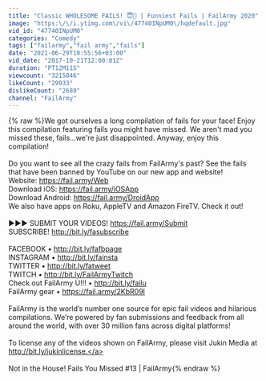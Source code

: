 ```yaml
---
title: "Classic WHOLESOME FAILS! 😇🤣 | Funniest Fails | FailArmy 2020"
image: "https:\/\/i.ytimg.com\/vi\/47740INpUM0\/hqdefault.jpg"
vid_id: "47740INpUM0"
categories: "Comedy"
tags: ["failarmy","fail army","fails"]
date: "2021-06-29T10:55:56+03:00"
vid_date: "2017-10-21T12:00:01Z"
duration: "PT12M11S"
viewcount: "3215046"
likeCount: "29933"
dislikeCount: "2689"
channel: "FailArmy"
---
```

{% raw %}We got ourselves a long compilation of fails for your face! Enjoy this compilation featuring fails you might have missed. We aren't mad you missed these, fails...we're just disappointed. Anyway, enjoy this compilation!<br /><br />Do you want to see all the crazy fails from FailArmy's past?  See the fails that have been banned by YouTube on our new app and website!  <br />Website:  <a rel="nofollow" target="blank" href="https://fail.army/Web">https://fail.army/Web</a><br />Download iOS: <a rel="nofollow" target="blank" href="https://fail.army/iOSApp">https://fail.army/iOSApp</a><br />Download Android: <a rel="nofollow" target="blank" href="https://fail.army/DroidApp">https://fail.army/DroidApp</a><br />We also have apps on Roku, AppleTV and Amazon FireTV.  Check it out!<br /><br />►►► SUBMIT YOUR VIDEOS! <a rel="nofollow" target="blank" href="https://fail.army/Submit">https://fail.army/Submit</a><br />SUBSCRIBE! <a rel="nofollow" target="blank" href="http://bit.ly/fasubscribe">http://bit.ly/fasubscribe</a><br /><br />FACEBOOK • <a rel="nofollow" target="blank" href="http://bit.ly/fafbpage">http://bit.ly/fafbpage</a><br />INSTAGRAM • <a rel="nofollow" target="blank" href="http://bit.ly/fainsta">http://bit.ly/fainsta</a><br />TWITTER • <a rel="nofollow" target="blank" href="http://bit.ly/fatweet">http://bit.ly/fatweet</a><br />TWITCH •  <a rel="nofollow" target="blank" href="http://bit.ly/FailArmyTwitch">http://bit.ly/FailArmyTwitch</a><br />Check out FailArmy U!!! • <a rel="nofollow" target="blank" href="http://bit.ly/failu">http://bit.ly/failu</a><br />FailArmy gear • <a rel="nofollow" target="blank" href="https://fail.army/2KbR09l">https://fail.army/2KbR09l</a><br /><br />FailArmy is the world’s number one source for epic fail videos and hilarious compilations. We’re powered by fan submissions and feedback from all around the world, with over 30 million fans across digital platforms! <br /><br />To license any of the videos shown on FailArmy, please visit Jukin Media at <a rel="nofollow" target="blank" href="http://bit.ly/jukinlicense.">http://bit.ly/jukinlicense.</a><br /><br />Not in the House!  Fails You Missed #13 | FailArmy{% endraw %}
